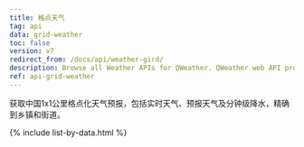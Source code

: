 ```yaml
---
title: 格点天气
tag: api
data: grid-weather
toc: false
version: v7
redirect_from: /docs/api/weather-gird/
description: Browse all Weather APIs for QWeather. QWeather web API provides weather forecasts in 150000+ cities around the world.
ref: api-grid-weather
---
```


获取中国1x1公里格点化天气预报，包括实时天气、预报天气及分钟级降水，精确到乡镇和街道。

{% include list-by-data.html %}


